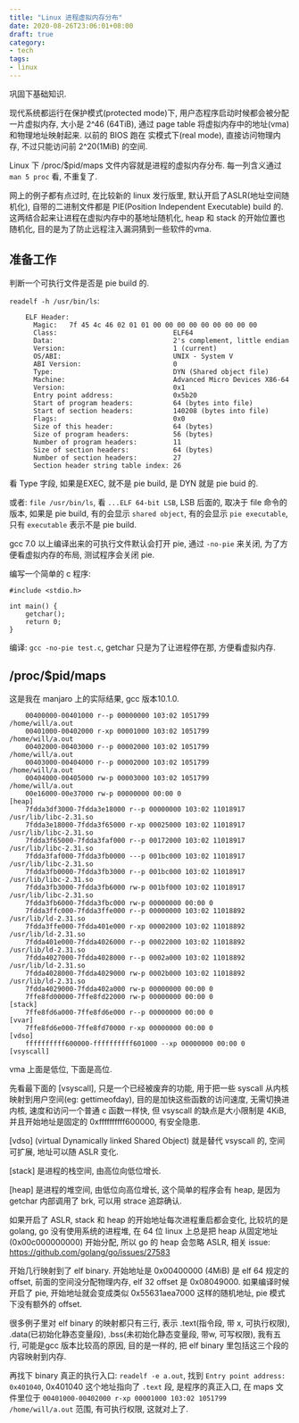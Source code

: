 ```yaml
---
title: "Linux 进程虚拟内存分布"
date: 2020-08-26T23:06:01+08:00
draft: true
category:
- tech
tags:
- linux
---
```


巩固下基础知识.

现代系统都运行在保护模式(protected mode)下, 用户态程序启动时候都会被分配一片虚拟内存, 大小是 2^46 (64TiB), 通过 page table 将虚拟内存中的地址(vma)和物理地址映射起来.
以前的 BIOS 跑在 实模式下(real mode), 直接访问物理内存, 不过只能访问前 2^20(1MiB) 的空间.

Linux 下 /proc/$pid/maps 文件内容就是进程的虚拟内存分布. 每一列含义通过 `man 5 proc` 看, 不重复了.

网上的例子都有点过时, 在比较新的 linux 发行版里, 默认开启了ASLR(地址空间随机化), 自带的二进制文件都是 PIE(Position Independent Executable) build 的. 这两结合起来让进程在虚拟内存中的基地址随机化, heap 和 stack 的开始位置也随机化, 目的是为了防止远程注入漏洞猜到一些软件的vma.

## 准备工作

判断一个可执行文件是否是 pie build 的.

`readelf -h /usr/bin/ls`:

        ELF Header:
          Magic:   7f 45 4c 46 02 01 01 00 00 00 00 00 00 00 00 00 
          Class:                             ELF64
          Data:                              2's complement, little endian
          Version:                           1 (current)
          OS/ABI:                            UNIX - System V
          ABI Version:                       0
          Type:                              DYN (Shared object file)
          Machine:                           Advanced Micro Devices X86-64
          Version:                           0x1
          Entry point address:               0x5b20
          Start of program headers:          64 (bytes into file)
          Start of section headers:          140208 (bytes into file)
          Flags:                             0x0
          Size of this header:               64 (bytes)
          Size of program headers:           56 (bytes)
          Number of program headers:         11
          Size of section headers:           64 (bytes)
          Number of section headers:         27
          Section header string table index: 26


看 Type 字段, 如果是EXEC, 就不是 pie build, 是 DYN 就是 pie buid 的.

或者: `file /usr/bin/ls`, 看 `...ELF 64-bit LSB`, LSB 后面的, 取决于 file 命令的版本, 如果是 pie build, 有的会显示 `shared object`, 有的会显示 `pie executable`, 只有 `executable` 表示不是 pie build.

gcc 7.0 以上编译出来的可执行文件默认会打开 pie, 通过 `-no-pie` 来关闭, 为了方便看虚拟内存的布局, 测试程序会关闭 pie.

编写一个简单的 c 程序:

    #include <stdio.h>

    int main() {
        getchar();
        return 0;
    }

编译: `gcc -no-pie test.c`, getchar 只是为了让进程停在那, 方便看虚拟内存.

## /proc/$pid/maps

这是我在 manjaro 上的实际结果, gcc 版本10.1.0.

        00400000-00401000 r--p 00000000 103:02 1051799                           /home/will/a.out
        00401000-00402000 r-xp 00001000 103:02 1051799                           /home/will/a.out
        00402000-00403000 r--p 00002000 103:02 1051799                           /home/will/a.out
        00403000-00404000 r--p 00002000 103:02 1051799                           /home/will/a.out
        00404000-00405000 rw-p 00003000 103:02 1051799                           /home/will/a.out
        00e16000-00e37000 rw-p 00000000 00:00 0                                  [heap]
        7fdda3df3000-7fdda3e18000 r--p 00000000 103:02 11018917                  /usr/lib/libc-2.31.so
        7fdda3e18000-7fdda3f65000 r-xp 00025000 103:02 11018917                  /usr/lib/libc-2.31.so
        7fdda3f65000-7fdda3faf000 r--p 00172000 103:02 11018917                  /usr/lib/libc-2.31.so
        7fdda3faf000-7fdda3fb0000 ---p 001bc000 103:02 11018917                  /usr/lib/libc-2.31.so
        7fdda3fb0000-7fdda3fb3000 r--p 001bc000 103:02 11018917                  /usr/lib/libc-2.31.so
        7fdda3fb3000-7fdda3fb6000 rw-p 001bf000 103:02 11018917                  /usr/lib/libc-2.31.so
        7fdda3fb6000-7fdda3fbc000 rw-p 00000000 00:00 0 
        7fdda3ffc000-7fdda3ffe000 r--p 00000000 103:02 11018892                  /usr/lib/ld-2.31.so
        7fdda3ffe000-7fdda401e000 r-xp 00002000 103:02 11018892                  /usr/lib/ld-2.31.so
        7fdda401e000-7fdda4026000 r--p 00022000 103:02 11018892                  /usr/lib/ld-2.31.so
        7fdda4027000-7fdda4028000 r--p 0002a000 103:02 11018892                  /usr/lib/ld-2.31.so
        7fdda4028000-7fdda4029000 rw-p 0002b000 103:02 11018892                  /usr/lib/ld-2.31.so
        7fdda4029000-7fdda402a000 rw-p 00000000 00:00 0 
        7ffe8fd00000-7ffe8fd22000 rw-p 00000000 00:00 0                          [stack]
        7ffe8fd6a000-7ffe8fd6e000 r--p 00000000 00:00 0                          [vvar]
        7ffe8fd6e000-7ffe8fd70000 r-xp 00000000 00:00 0                          [vdso]
        ffffffffff600000-ffffffffff601000 --xp 00000000 00:00 0                  [vsyscall]

vma 上面是低位, 下面是高位.

先看最下面的 [vsyscall], 只是一个已经被废弃的功能, 用于把一些 syscall 从内核映射到用户空间(eg: gettimeofday), 目的是加快这些函数的访问速度, 无需切换进内核, 速度和访问一个普通 c 函数一样快, 但 vsyscall 的缺点是大小限制是 4KiB, 并且开始地址是固定的 0xffffffffff600000, 有安全隐患.

[vdso]  (virtual Dynamically linked Shared Object) 就是替代 vsyscall 的, 空间可扩展, 地址可以随 ASLR 变化.

[stack] 是进程的栈空间, 由高位向低位增长.

[heap] 是进程的堆空间, 由低位向高位增长, 这个简单的程序会有 heap, 是因为 getchar 内部调用了 brk, 可以用 strace 追踪确认.

如果开启了 ASLR, stack 和 heap 的开始地址每次进程重启都会变化, 比较坑的是 golang, go 没有使用系统的进程堆, 在 64 位 linux 上总是把 heap 从固定地址(0x00c000000000) 开始分配, 所以 go 的 heap 会忽略 ASLR, 相关 issue: https://github.com/golang/go/issues/27583

开始几行映射到了 elf binary. 开始地址是 0x00400000 (4MiB) 是 elf 64 规定的 offset, 前面的空间没分配物理内存, elf 32 offset 是 0x08049000. 如果编译时候开启了 pie, 开始地址就会变成类似 0x55631aea7000 这样的随机地址, pie 模式下没有额外的 offset.

很多例子里对 elf binary 的映射都只有三行, 表示 .text(指令段, 带 x, 可执行权限), .data(已初始化静态变量段), .bss(未初始化静态变量段, 带w, 可写权限), 我有五行, 可能是gcc 版本比较高的原因, 目的是一样的, 把 elf binary 里包括这三个段的内容映射到内存.

再找下 binary 真正的执行入口: `readelf -e a.out`, 找到 `Entry point address: 0x401040`,  0x401040 这个地址指向了 `.text` 段, 是程序的真正入口, 在 maps 文件里位于 `00401000-00402000 r-xp 00001000 103:02 1051799 /home/will/a.out` 范围, 有可执行权限, 这就对上了.
